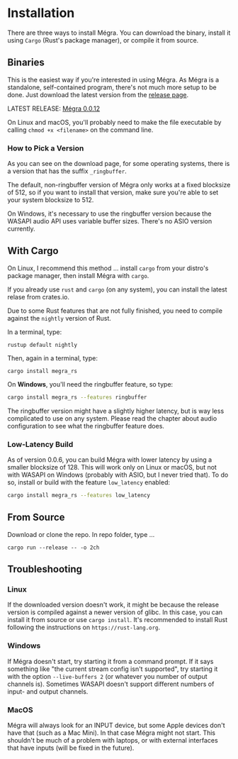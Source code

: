 # Installation

There are three ways to install Mégra. You can download the binary, install it using `Cargo` (Rust's package manager), or compile it from source.

## Binaries

This is the easiest way if you're interested in using Mégra. As Mégra is a standalone, self-contained program, there's not much more setup to be done. Just download the latest version from the [release page](https://github.com/the-drunk-coder/megra.rs/releases/).

LATEST RELEASE: [Mégra 0.0.12](https://github.com/the-drunk-coder/megra.rs/releases/tag/v0.0.12)

On Linux and macOS, you'll probably need to make the file executable by calling `chmod +x <filename>` on the command line.

### How to Pick a Version

As you can see on the download page, for some operating systems, there is a version that has the suffix `_ringbuffer`.

The default, non-ringbuffer version of Mégra only works at a fixed blocksize of 512, so if you want to install that version, make sure you're able to set your system blocksize to 512. 

On Windows, it's necessary to use the ringbuffer version because the WASAPI audio API uses variable buffer sizes. There's no ASIO version currently.

## With Cargo

On Linux, I recommend this method ... install `cargo` from your distro's package manager, then install Mégra with `cargo`.

If you already use `rust` and `cargo` (on any system), you can install the latest relase from crates.io.

Due to some Rust features that are not fully finished, you need to compile against the `nightly` version of Rust.

In a terminal, type:
```
rustup default nightly
```

Then, again in a terminal, type:
```
cargo install megra_rs
```

On **Windows**, you'll need the ringbuffer feature, so type:
```bash
cargo install megra_rs --features ringbuffer
```

The ringbuffer version might have a slightly higher latency, but is way less complicated to use on any system.
Please read the chapter about audio configuration to see what the ringbuffer feature does.

### Low-Latency Build

As of version 0.0.6, you can build Mégra with lower latency by using a smaller blocksize of 128. This will
work only on Linux or macOS, but not with WASAPI on Windows (probably with ASIO, but I never tried that). 
To do so, install or build with the feature `low_latency` enabled:

```bash
cargo install megra_rs --features low_latency
```

## From Source

Download or clone the repo. In repo folder, type ...

```
cargo run --release -- -o 2ch
```

## Troubleshooting

### Linux 

If the downloaded version doesn't work, it might be because the release version is compiled against a newer version of glibc. In this case, 
you can install it from source or use `cargo install`. It's recommended to install Rust following the instructions on `https://rust-lang.org`.

### Windows

If Mégra doesn't start, try starting it from a command prompt. If it says something like "the current stream config isn't supported", try starting it with the option `--live-buffers 2` (or whatever you number of output channels is). Sometimes WASAPI doesn't support different numbers of input- and output channels.


### MacOS

Mégra will always look for an INPUT device, but some Apple devices don't have that (such as a Mac Mini). In that case Mégra might not start. This shouldn't be much of a problem with laptops, or with external interfaces that have inputs (will be fixed in the future).
